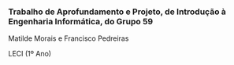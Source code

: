 ### Trabalho de Aprofundamento e Projeto, de Introdução à Engenharia Informática, do Grupo 59

Matilde Morais e Francisco Pedreiras

LECI (1º Ano)

